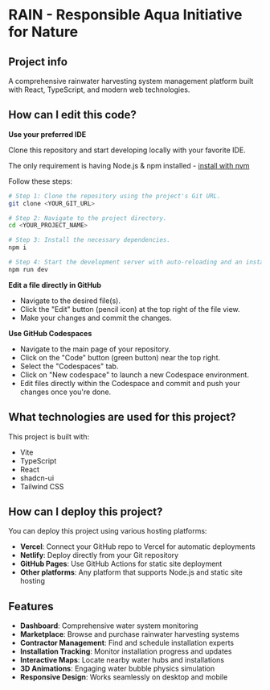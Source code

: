 # RAIN - Responsible Aqua Initiative for Nature

## Project info

A comprehensive rainwater harvesting system management platform built with React, TypeScript, and modern web technologies.

## How can I edit this code?

**Use your preferred IDE**

Clone this repository and start developing locally with your favorite IDE.

The only requirement is having Node.js & npm installed - [install with nvm](https://github.com/nvm-sh/nvm#installing-and-updating)

Follow these steps:

```sh
# Step 1: Clone the repository using the project's Git URL.
git clone <YOUR_GIT_URL>

# Step 2: Navigate to the project directory.
cd <YOUR_PROJECT_NAME>

# Step 3: Install the necessary dependencies.
npm i

# Step 4: Start the development server with auto-reloading and an instant preview.
npm run dev
```

**Edit a file directly in GitHub**

- Navigate to the desired file(s).
- Click the "Edit" button (pencil icon) at the top right of the file view.
- Make your changes and commit the changes.

**Use GitHub Codespaces**

- Navigate to the main page of your repository.
- Click on the "Code" button (green button) near the top right.
- Select the "Codespaces" tab.
- Click on "New codespace" to launch a new Codespace environment.
- Edit files directly within the Codespace and commit and push your changes once you're done.

## What technologies are used for this project?

This project is built with:

- Vite
- TypeScript
- React
- shadcn-ui
- Tailwind CSS

## How can I deploy this project?

You can deploy this project using various hosting platforms:

- **Vercel**: Connect your GitHub repo to Vercel for automatic deployments
- **Netlify**: Deploy directly from your Git repository
- **GitHub Pages**: Use GitHub Actions for static site deployment
- **Other platforms**: Any platform that supports Node.js and static site hosting

## Features

- **Dashboard**: Comprehensive water system monitoring
- **Marketplace**: Browse and purchase rainwater harvesting systems  
- **Contractor Management**: Find and schedule installation experts
- **Installation Tracking**: Monitor installation progress and updates
- **Interactive Maps**: Locate nearby water hubs and installations
- **3D Animations**: Engaging water bubble physics simulation
- **Responsive Design**: Works seamlessly on desktop and mobile
